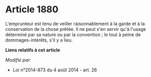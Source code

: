 # Article 1880

L'emprunteur est tenu de veiller      raisonnablement à la garde et à la conservation de la chose prêtée. Il ne peut s'en
servir qu'à l'usage déterminé par sa nature ou par la convention ; le tout à peine de dommages-intérêts, s'il y a lieu.

**Liens relatifs à cet article**

_Modifié par_:

  - Loi n°2014-873 du 4 août 2014 - art. 26
